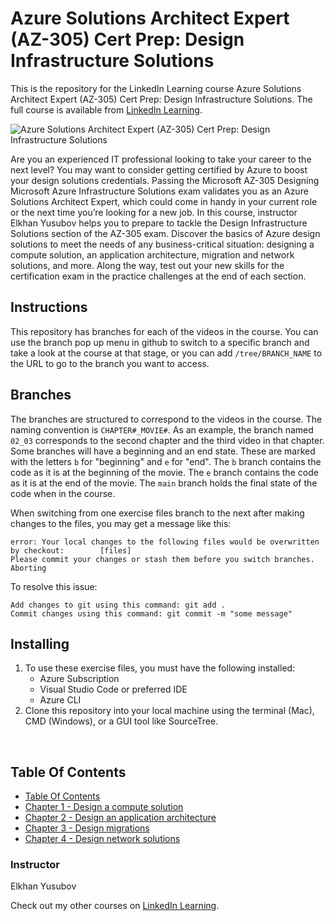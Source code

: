 # Azure Solutions Architect Expert (AZ-305) Cert Prep: Design Infrastructure Solutions
This is the repository for the LinkedIn Learning course Azure Solutions Architect Expert (AZ-305) Cert Prep: Design Infrastructure Solutions. The full course is available from [LinkedIn Learning][lil-course-url].

![Azure Solutions Architect Expert (AZ-305) Cert Prep: Design Infrastructure Solutions][lil-thumbnail-url] 

Are you an experienced IT professional looking to take your career to the next level? You may want to consider getting certified by Azure to boost your design solutions credentials. Passing the Microsoft AZ-305 Designing Microsoft Azure Infrastructure Solutions exam validates you as an Azure Solutions Architect Expert, which could come in handy in your current role or the next time you’re looking for a new job. In this course, instructor Elkhan Yusubov helps you to prepare to tackle the Design Infrastructure Solutions section of the AZ-305 exam. Discover the basics of Azure design solutions to meet the needs of any business-critical situation: designing a compute solution, an application architecture, migration and network solutions, and more. Along the way, test out your new skills for the certification exam in the practice challenges at the end of each section.

## Instructions
This repository has branches for each of the videos in the course. You can use the branch pop up menu in github to switch to a specific branch and take a look at the course at that stage, or you can add `/tree/BRANCH_NAME` to the URL to go to the branch you want to access.

## Branches
The branches are structured to correspond to the videos in the course. The naming convention is `CHAPTER#_MOVIE#`. As an example, the branch named `02_03` corresponds to the second chapter and the third video in that chapter. 
Some branches will have a beginning and an end state. These are marked with the letters `b` for "beginning" and `e` for "end". The `b` branch contains the code as it is at the beginning of the movie. The `e` branch contains the code as it is at the end of the movie. The `main` branch holds the final state of the code when in the course.

When switching from one exercise files branch to the next after making changes to the files, you may get a message like this:

    error: Your local changes to the following files would be overwritten by checkout:        [files]
    Please commit your changes or stash them before you switch branches.
    Aborting

To resolve this issue:
	
    Add changes to git using this command: git add .
	Commit changes using this command: git commit -m "some message"

## Installing
1. To use these exercise files, you must have the following installed:
	- Azure Subscription
    - Visual Studio Code or preferred IDE
    - Azure CLI
2. Clone this repository into your local machine using the terminal (Mac), CMD (Windows), or a GUI tool like SourceTree.

<br/>

## Table Of Contents

- [Table Of Contents](#table-of-contents)
- [Chapter 1 - Design a compute solution](https://github.com/LinkedInLearning/azure-solutions-architect-az-305-cert-prep-design-infrastructure-solutions-2479152/tree/01)
- [Chapter 2 - Design an application architecture](https://github.com/LinkedInLearning/azure-solutions-architect-az-305-cert-prep-design-infrastructure-solutions-2479152/tree/02)
- [Chapter 3 - Design migrations](https://github.com/LinkedInLearning/azure-solutions-architect-az-305-cert-prep-design-infrastructure-solutions-2479152/tree/03)
- [Chapter 4 - Design network solutions](https://github.com/LinkedInLearning/azure-solutions-architect-az-305-cert-prep-design-infrastructure-solutions-2479152/tree/04)



### Instructor

Elkhan Yusubov 
                            


                            

Check out my other courses on [LinkedIn Learning](https://www.linkedin.com/learning/instructors/elkhan-yusubov).

[lil-course-url]: https://www.linkedin.com/learning/azure-solutions-architect-expert-az-305-cert-prep-design-infrastructure-solutions?dApp=59033956
[lil-thumbnail-url]: https://cdn.lynda.com/course/2479152/2479152-1666027073952-16x9.jpg

